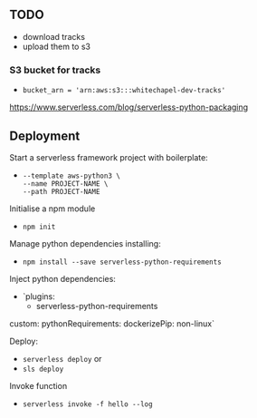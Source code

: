 ## TODO
- download tracks
- upload them to s3

### S3 bucket for tracks
- `bucket_arn = 'arn:aws:s3:::whitechapel-dev-tracks'`

https://www.serverless.com/blog/serverless-python-packaging

## Deployment
Start a serverless framework project with boilerplate:

- ```serverless create \
  --template aws-python3 \
  --name PROJECT-NAME \
  --path PROJECT-NAME

Initialise a npm module

- `npm init`

Manage python dependencies installing:

- `npm install --save serverless-python-requirements`

Inject python dependencies:

- `plugins:
  - serverless-python-requirements

custom:
  pythonRequirements:
    dockerizePip: non-linux`

Deploy:

- `serverless deploy` or
- `sls deploy`

Invoke function

- `serverless invoke -f hello --log`
